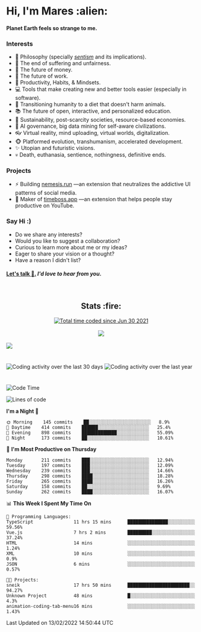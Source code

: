 <h1>Hi, I'm Mares :alien:</h1>

#### Planet Earth feels so strange to me.

### **Interests**

- 🌊 Philosophy (specially [_sentism_][sentismmedium] and its implications).
- 🎯 The end of suffering and unfairness.
- 💸 The future of money.
- 💼 The future of work.
- 🧠 Productivity, Habits, & Mindsets.
- 💻 Tools that make creating new and better tools easier (especially in software).
- 🥗 Transitioning humanity to a diet that doesn't harm animals.
- 📚 The future of open, interactive, and personalized education.
- 🌱 Sustainability, post-scarcity societies, resource-based economies.
- 🤖 AI governance, big data mining for self-aware civilizations.
- 👓 Virtual reality, mind uploading, virtual worlds, digitalization.
- 🐵 Platformed evolution, transhumanism, accelerated development.
- ✨ Utopian and futuristic visions.
- 💀 Death, euthanasia, sentience, nothingness, definitive ends.


### **Projects**

- ⚡ Building [nemesis.run](https://nemesis.run) —an extension that neutralizes the addictive UI patterns of social media.
- 💎 Maker of [timeboss.app](https://timeboss.app) —an extension that helps people stay productive on YouTube.


### **Say Hi :)**

- Do we share any interests?
- Would you like to suggest a collaboration?
- Curious to learn more about me or my ideas?
- Eager to share your vision or a thought?
- Have a reason I didn't list?

#### [Let's talk :wave:.](mailto:mareszhar@gmail.com) _I'd love to hear from you_.

[sentismmedium]: https://medium.com/@mareszhar/born-a-prisoner-a-reflection-about-life-its-struggles-and-a-plan-to-escape-d8566ce9b026

<br>

<h2 align="center">Stats :fire:</h2>

<div align="center">
  <a href="https://wakatime.com/@cfdc0e0d-4860-4b62-9ff0-cb659185525e">
    <img src="https://wakatime.com/badge/user/cfdc0e0d-4860-4b62-9ff0-cb659185525e.svg" alt="Total time coded since Jun 30 2021" />
  </a>
</div>

<br>

<!-- 
Add or remove this: 
&dates=B1AAB3FF 
...or this...
&date_format=M%20j%5B%2C%20Y%5D
from the *streak stats URL below* if they get bugged and aren't updating: 
-->

<div align="center">
  <img src="https://github-readme-streak-stats.herokuapp.com?user=mareszhar&theme=black-ice&hide_border=true&stroke=FFFFFF15&ring=DF8FFE&fire=DF8FFE&currStreakLabel=DF8FFE&background=1A232A&currStreakNum=86FFAB&dates=B1AAB3FF&date_format=M%20j%5B%2C%20Y%5D">
</div>

<br>

<img src="https://activity-graph.herokuapp.com/graph?username=mareszhar&theme=nord&bg_color=00000000&color=979797&line=DF8FFE&point=00000000&area=true&hide_border=true">

<br>

<h1></h1>

<img src="https://wakatime.com/share/@mares/5df0ff02-9c79-41b4-b540-51dc9c65a57b.svg" alt="Coding activity over the last 30 days" />
<img src="https://wakatime.com/share/@mares/ea89ba71-f374-40af-930c-e0655909fe37.svg" alt="Coding activity over the last year" />

<h1></h1>

<!--START_SECTION:waka-->
![Code Time](http://img.shields.io/badge/Code%20Time-490%20hrs%2024%20mins-blue)

![Lines of code](https://img.shields.io/badge/From%20Hello%20World%20I%27ve%20Written-124%20Thousand%20lines%20of%20code-blue)

**I'm a Night 🦉** 

```text
🌞 Morning    145 commits    ██░░░░░░░░░░░░░░░░░░░░░░░   8.9% 
🌆 Daytime    414 commits    ██████░░░░░░░░░░░░░░░░░░░   25.4% 
🌃 Evening    898 commits    █████████████░░░░░░░░░░░░   55.09% 
🌙 Night      173 commits    ██░░░░░░░░░░░░░░░░░░░░░░░   10.61%

```
📅 **I'm Most Productive on Thursday** 

```text
Monday       211 commits    ███░░░░░░░░░░░░░░░░░░░░░░   12.94% 
Tuesday      197 commits    ███░░░░░░░░░░░░░░░░░░░░░░   12.09% 
Wednesday    239 commits    ███░░░░░░░░░░░░░░░░░░░░░░   14.66% 
Thursday     298 commits    ████░░░░░░░░░░░░░░░░░░░░░   18.28% 
Friday       265 commits    ████░░░░░░░░░░░░░░░░░░░░░   16.26% 
Saturday     158 commits    ██░░░░░░░░░░░░░░░░░░░░░░░   9.69% 
Sunday       262 commits    ████░░░░░░░░░░░░░░░░░░░░░   16.07%

```


📊 **This Week I Spent My Time On** 

```text
💬 Programming Languages: 
TypeScript               11 hrs 15 mins      ███████████████░░░░░░░░░░   59.56% 
Vue.js                   7 hrs 2 mins        █████████░░░░░░░░░░░░░░░░   37.24% 
HTML                     14 mins             ░░░░░░░░░░░░░░░░░░░░░░░░░   1.24% 
XML                      10 mins             ░░░░░░░░░░░░░░░░░░░░░░░░░   0.9% 
JSON                     6 mins              ░░░░░░░░░░░░░░░░░░░░░░░░░   0.57%

🐱‍💻 Projects: 
sneik                    17 hrs 50 mins      ███████████████████████░░   94.27% 
Unknown Project          48 mins             █░░░░░░░░░░░░░░░░░░░░░░░░   4.3% 
animation-coding-tab-menu16 mins             ░░░░░░░░░░░░░░░░░░░░░░░░░   1.43%

```


 Last Updated on 13/02/2022 14:50:44 UTC
<!--END_SECTION:waka-->
